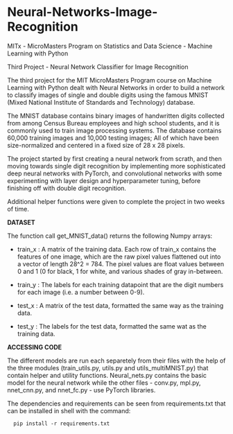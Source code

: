 # Neural-Networks-Image-Recognition
MITx - MicroMasters Program on Statistics and Data Science - Machine Learning with Python

Third Project - Neural Network Classifier for Image Recognition

The third project for the MIT MicroMasters Program course on Machine Learning with Python dealt with
Neural Networks in order to build a network to classify images of single and double digits using the famous MNIST (Mixed National
Institute of Standards and Technology) database.

The MNIST database contains binary images of handwritten digits collected from among Census Bureau employees and high school students, and it is commonly used to train image processing systems. The database contains 60,000 training images and 10,000 testing images; All of which have been size-normalized and centered in a fixed size of 28 x 28 pixels.

The project started by first creating a neural network from scrath, and then moving towards single digit recognition by implementing more sophisticated deep neural networks with PyTorch, and convolutional networks with some experimenting with layer design and hyperparameter tuning, before finishing off with double digit
recognition. 

Additional helper functions were given to complete the project in two weeks of time.

**DATASET**

The function call get_MNIST_data() returns the following Numpy arrays:

- train_x : A matrix of the training data. Each row of train_x contains the features of one image, which are
the raw pixel values flattened out into a vector of length 28^2 = 784. The pixel values are float values
between 0 and 1 (0 for black, 1 for white, and various shades of gray in-between.

- train_y : The labels for each training datapoint that are the digit numbers for each image (i.e. a number between 0-9).

- test_x : A matrix of the test data, formatted the same way as the training data.

- test_y : The labels for the test data, formatted the same wat as the training data.

**ACCESSING CODE**

The different models are run each separetely from their files with the help of the three modules (train_utils.py, utils.py and utils_multiMNIST.py) that contain helper and utility functions. Neural_nets.py contains the basic model for the neural network while the other files - conv.py, mpl.py, nnet_cnn.py, and nnet_fc.py -  use PyTorch libraries.

The dependencies and requirements can be seen from requirements.txt that can be installed in shell with the command:

      pip install -r requirements.txt
